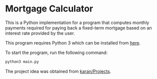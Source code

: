 # Mortgage Calculator
This is a Python implementation for a program that computes monthly payments required for paying back a fixed-term mortgage based on an interest rate provided by the user.

This program requires Python 3 which can be installed from [here](https://www.python.org/downloads/).

To start the program, run the following command:
```bash
python3 main.py
```
The project idea was obtained from [karan/Projects](https://github.com/karan/Projects#numbers).
